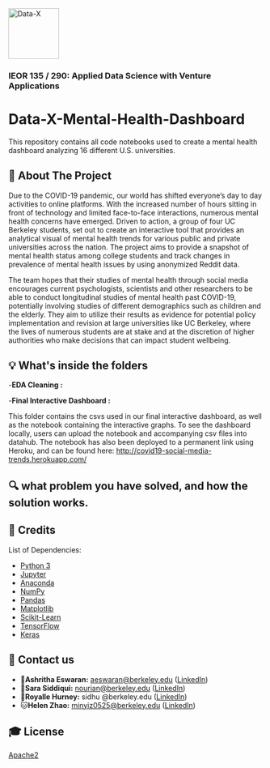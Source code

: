 <a href="https://data-x.blog/">
   <img src="./imgsource/dx_logo.png" alt="Data-X" alt="data-x logo" title="Data-x" align="bottom-right" height="100" />
</a>

### IEOR 135 / 290: Applied Data Science with Venture Applications


# Data-X-Mental-Health-Dashboard
 
This repository contains all code notebooks used to create a mental health dashboard analyzing 16 different U.S. universities.


## 📁 About The Project

Due to the COVID-19 pandemic, our world has shifted everyone’s day to day activities to online platforms. With the increased number of hours sitting in front of technology and limited face-to-face interactions, numerous mental health concerns have emerged. Driven to action, a group of four UC Berkeley students, set out to create an interactive tool that provides an analytical visual of mental health trends for various public and private universities across the nation. The project aims to provide a snapshot of mental health status among college students and track changes in prevalence of mental health issues by using anonymized Reddit data.

The team hopes that their studies of mental health through social media encourages current psychologists, scientists and other researchers to be able to conduct longitudinal studies of mental health past COVID-19, potentially involving studies of different demographics such as children and the elderly. They aim to utilize their results as evidence for potential policy implementation and revision at large universities like UC Berkeley, where the lives of numerous students are at stake and at the discretion of higher authorities who make decisions that can impact student wellbeing.



## 💡 What's inside the folders
-**EDA Cleaning :** 







-**Final Interactive Dashboard :**

This folder contains the csvs used in our final interactive dashboard, as well as the notebook containing the interactive graphs. To see the dashboard locally, users can upload the notebook and accompanying csv files into datahub. The notebook has also been deployed to a permanent link using Heroku, and can be found here: http://covid19-social-media-trends.herokuapp.com/


## 🔍 what problem you have solved, and how the solution works.



## 🧾 Credits

List of Dependencies:

* [Python 3](https://www.python.org/)
* [Jupyter](https://jupyter.org/)
* [Anaconda](https://www.anaconda.com/)
* [NumPy](http://www.numpy.org/)
* [Pandas](https://pandas.pydata.org/)
* [Matplotlib](https://matplotlib.org/)
* [Scikit-Learn](http://scikit-learn.org/stable/index.html)
* [TensorFlow](https://www.tensorflow.org/)
* [Keras](https://keras.io/)


## 📧 Contact us

- 🐬**Ashritha Eswaran:** aeswaran@berkeley.edu ([LinkedIn](www.linkedin.com/in/ashritha-e-703aba134))
- 🐶**Sara Siddiqui:** nourian@berkeley.edu ([LinkedIn](www.linkedin.com/in/arashnourian))
- 🐯**Royalle Hurney:** sidhu @berkeley.edu ([LinkedIn](https://www.linkedin.com/in/ikhlaq/))
- 🐱**Helen Zhao:** minyiz0525@berkeley.edu ([LinkedIn](www.linkedin.com/in/arashnourian))


## 🎓 License

[Apache2](https://www.apache.org/licenses/LICENSE-2.0)
